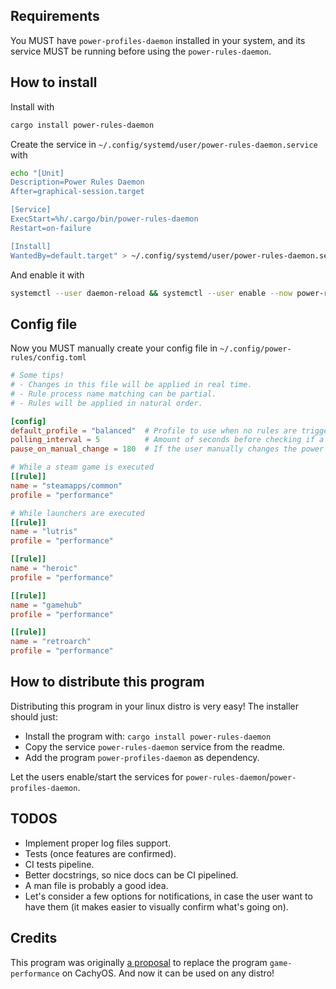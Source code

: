 ## Requirements
You MUST have `power-profiles-daemon` installed in your system, and its service MUST be running before using the `power-rules-daemon`.

## How to install
Install with
```sh
cargo install power-rules-daemon
```

Create the service in `~/.config/systemd/user/power-rules-daemon.service` with 

```sh
echo "[Unit]
Description=Power Rules Daemon
After=graphical-session.target

[Service]
ExecStart=%h/.cargo/bin/power-rules-daemon
Restart=on-failure

[Install]
WantedBy=default.target" > ~/.config/systemd/user/power-rules-daemon.service
```

And enable it with

```sh
systemctl --user daemon-reload && systemctl --user enable --now power-rules-daemon.service
```

## Config file
Now you MUST manually create your config file in `~/.config/power-rules/config.toml`

```toml
# Some tips!
# - Changes in this file will be applied in real time.
# - Rule process name matching can be partial.
# - Rules will be applied in natural order.

[config]
default_profile = "balanced"  # Profile to use when no rules are triggered atm.
polling_interval = 5          # Amount of seconds before checking if a rule is triggered.
pause_on_manual_change = 180  # If the user manually changes the power profile (through the desktop environment gui, for example), the daemon is paused for n minutes.

# While a steam game is executed
[[rule]]
name = "steamapps/common"
profile = "performance"

# While launchers are executed
[[rule]]
name = "lutris"
profile = "performance"

[[rule]]
name = "heroic"
profile = "performance"

[[rule]]
name = "gamehub"
profile = "performance"

[[rule]]
name = "retroarch"
profile = "performance"
```
  
## How to distribute this program
Distributing this program in your linux distro is very easy! The installer should just:

- Install the program with: `cargo install power-rules-daemon`
- Copy the service `power-rules-daemon` service from the readme.
- Add the program `power-profiles-daemon` as dependency.

Let the users enable/start the services for `power-rules-daemon`/`power-profiles-daemon`.

## TODOS
- Implement proper log files support.
- Tests (once features are confirmed).
- CI tests pipeline.
- Better docstrings, so nice docs can be CI pipelined.
- A man file is probably a good idea.
- Let's consider a few options for notifications, in case the user want to have them (it makes easier to visually confirm what's going on).

## Credits
This program was originally [a proposal](https://github.com/CachyOS/CachyOS-Settings/pull/157) to replace the program `game-performance` on CachyOS. And now it can be used on any distro!
